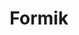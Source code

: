 ---
codehost: https://github.com/formik/formik
facebook: https://facebook.com/formikhq
instagram: https://instagram.com/formikhq
logohandle: formik
sort: formik
title: Formik
twitter: https://x.com/formikhq
website: https://formik.org/
---